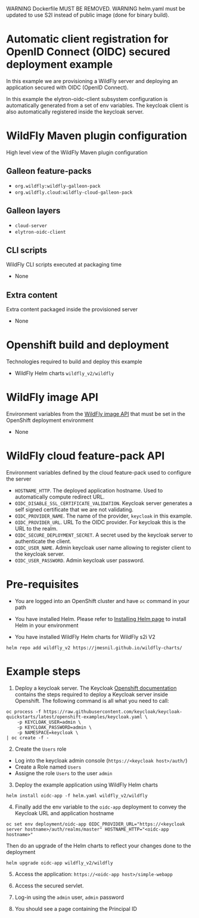 WARNING Dockerfile MUST BE REMOVED.
WARNING helm.yaml must be updated to use S2I instead of public image (done for binary build).

# Automatic client registration for OpenID Connect (OIDC) secured deployment example

In this example we are provisioning a WildFly server and deploying an application secured 
with OIDC (OpenID Connect).

In this example the elytron-oidc-client subsystem configuration is automatically generated from a set of env variables. 
The keycloak client is also automatically registered inside the keycloak server.

# WildFly Maven plugin configuration
High level view of the WildFly Maven plugin configuration

## Galleon feature-packs

* `org.wildfly:wildfly-galleon-pack`
* `org.wildfly.cloud:wildfly-cloud-galleon-pack`

## Galleon layers

* `cloud-server`
* `elytron-oidc-client`

## CLI scripts
WildFly CLI scripts executed at packaging time

* None

## Extra content
Extra content packaged inside the provisioned server

* None

# Openshift build and deployment
Technologies required to build and deploy this example

* WildFly Helm charts `wildfly_v2/wildfly`

# WildFly image API
Environment variables from the [WildFly image API](https://github.com/wildfly/wildfly-cekit-modules/blob/v2/jboss/container/wildfly/run/api/module.yaml) that must be set in the OpenShift deployment environment

* None

# WildFly cloud feature-pack API
Environment variables defined by the cloud feature-pack used to configure the server

* `HOSTNAME_HTTP`. The deployed application hostname. Used to automatically compute redirect URL.
* `OIDC_DISABLE_SSL_CERTIFICATE_VALIDATION`. Keycloak server generates a self signed certificate that we are not validating. 
* `OIDC_PROVIDER_NAME`. The name of the provider, `keycloak` in this example.
* `OIDC_PROVIDER_URL`. URL To the OIDC provider. For keycloak this is the URL to the realm.
* `OIDC_SECURE_DEPLOYMENT_SECRET`. A secret used by the keycloak server to authenticate the client.
* `OIDC_USER_NAME`. Admin keycloak user name allowing to register client to the keycloak server.
* `OIDC_USER_PASSWORD`. Admin keycloak user password.

# Pre-requisites

* You are logged into an OpenShift cluster and have `oc` command in your path

* You have installed Helm. Please refer to [Installing Helm page](https://helm.sh/docs/intro/install/) to install Helm in your environment

* You have installed WildFly Helm charts for WildFly s2i V2

 ```
helm repo add wildfly_v2 https://jmesnil.github.io/wildfly-charts/
```

# Example steps

1. Deploy a keycloak server. The Keycloak [Openshift documentation](https://www.keycloak.org/getting-started/getting-started-openshift) contains
the steps required to deploy a Keycloak server inside Openshift. The following command is all what you need to call:

```
oc process -f https://raw.githubusercontent.com/keycloak/keycloak-quickstarts/latest/openshift-examples/keycloak.yaml \
    -p KEYCLOAK_USER=admin \
    -p KEYCLOAK_PASSWORD=admin \
    -p NAMESPACE=keycloak \
| oc create -f -
```

2. Create the `Users` role

  * Log into the keycloak admin console (`https://<keycloak host>/auth/`)
  * Create a Role named `Users`
  * Assigne the role `Users` to the user `admin`

3. Deploy the example application using WildFly Helm charts

```
helm install oidc-app -f helm.yaml wildfly_v2/wildfly
```

4. Finally add the env variable to the `oidc-app` deployment to convey the Keycloak URL and application hostname

`oc set env deployment/oidc-app OIDC_PROVIDER_URL="https://<keycloak server hostname>/auth/realms/master" HOSTNAME_HTTP="<oidc-app hostname>" `

Then do an upgrade of the Helm charts to reflect your changes done to the deployment

`helm upgrade oidc-app wildfly_v2/wildfly`

5. Access the application: `https://<oidc-app host>/simple-webapp`

6. Access the secured servlet.

7. Log-in using the `admin` user, `admin` password

8. You should see a page containing the Principal ID

